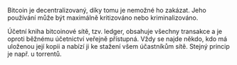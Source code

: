Bitcoin je decentralizovaný, díky tomu je nemožné ho zakázat. Jeho používání může být maximálně kritizováno nebo kriminalizováno.

Účetní kniha bitcoinové sítě, tzv. ledger, obsahuje všechny transakce a je oproti běžnému účetnictví veřejně přístupná. Vždy se najde někdo, kdo má uloženou její kopii a nabízí ji ke stažení všem účastníkům sítě. Stejný princip je např. u torrentů.
